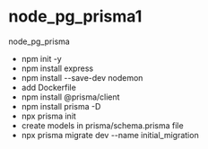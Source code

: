 # node_pg_prisma1

node_pg_prisma

- npm init -y
- npm install express
- npm install --save-dev nodemon
- add Dockerfile
- npm install @prisma/client
- npm install prisma -D
- npx prisma init
- create models in prisma/schema.prisma file
- npx prisma migrate dev --name initial_migration
